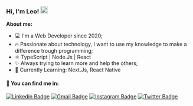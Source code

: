 ### Hi, I'm Leo!  <img src="https://media.giphy.com/media/hvRJCLFzcasrR4ia7z/giphy.gif" width="20" >

 **About me:**
 
 - 💻 I'm a Web Developer since 2020;
 - 🔥 Passionate about technology, I want to use my knowledge to make a difference trough programming;
 - ⚛️ TypeScript | Node.Js | React
 - ✨ Always trying to learn more and help the others;
 - 🚀 Currently Learning: Next.Js, React Native
 
#### 💬 You can find me in: 

[![Linkedin Badge](https://img.shields.io/badge/-Linkedin-blue?style=flat-square&logo=Linkedin&logoColor=white&link=https://www.linkedin.com/in/leonardo-leal-antao/)](https://www.linkedin.com/in/leonardo-leal-antao/) 
[![Gmail Badge](https://img.shields.io/badge/-leonardoa.dev@gmail.com-c14438?style=flat-square&logo=Gmail&logoColor=white&link=mailto:leonardoa.dev@gmail.com)](mailto:leonardoa.dev@gmail.com)
[![Instagram Badge](https://img.shields.io/badge/-Instagram-purple?style=flat-square&logo=Instagram&logoColor=white&link=https://www.instagram.com/leonardoa.dev/)](https://www.instagram.com/leonardoa.dev/)
[![Twitter Badge](https://img.shields.io/badge/Twitter-1DA1F2?style=flat-square&logo=Twitter&logoColor=white&link=https://www.twitter.com/odranoel_la/)](https://www.twitter.com/odranoel_la/)
